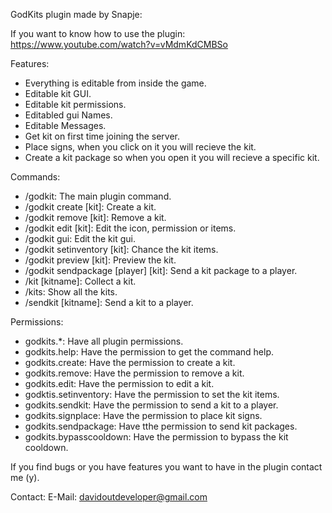 GodKits plugin made by Snapje:

If you want to know how to use the plugin:
https://www.youtube.com/watch?v=vMdmKdCMBSo

Features:
- Everything is editable from inside the game.
- Editable kit GUI.
- Editable kit permissions.
- Editabled gui Names.
- Editable Messages.
- Get kit on first time joining the server.
- Place signs, when you click on it you will recieve the kit.
- Create a kit package so when you open it you will recieve a specific kit.

Commands:
- /godkit: The main plugin command.
- /godkit create [kit]: Create a kit.
- /godkit remove [kit]: Remove a kit.
- /godkit edit [kit]: Edit the icon, permission or items.
- /godkit gui: Edit the kit gui.
- /godkit setinventory [kit]: Chance the kit items.
- /godkit preview [kit]: Preview the kit.
- /godkit sendpackage [player] [kit]: Send a kit package to a player.
- /kit [kitname]: Collect a kit.
- /kits: Show all the kits.
- /sendkit [kitname]: Send a kit to a player.

Permissions:
- godkits.*: Have all plugin permissions.
- godkits.help: Have the permission to get the command help.
- godkits.create: Have the permission to create a kit.
- godkits.remove: Have the permission to remove a kit.
- godkits.edit: Have the permission to edit a kit.
- godktis.setinventory: Have the permission to set the kit items.
- godkits.sendkit: Have the permission to send a kit to a player.
- godkits.signplace: Have the permission to place kit signs.
- godkits.sendpackage: Have tthe permission to send kit packages.
- godkits.bypasscooldown: Have the permission to bypass the kit cooldown.

If you find bugs or you have features you want to have in the plugin contact me (y).

Contact:
E-Mail: davidoutdeveloper@gmail.com
